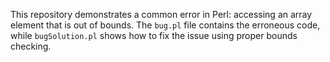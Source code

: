 This repository demonstrates a common error in Perl: accessing an array element that is out of bounds. The `bug.pl` file contains the erroneous code, while `bugSolution.pl` shows how to fix the issue using proper bounds checking.